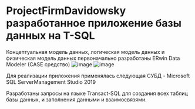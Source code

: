 # ProjectFirmDavidowsky разработанное приложение базы данных на T-SQL

Концептуальная модель данных, логическая модель данных и физическая модель данных первоначально разработаны ERwin Data Modeler (CASE средство)
![image](https://user-images.githubusercontent.com/40003490/121080716-74253b00-c7e4-11eb-84f1-108f47ee055b.png)
![image](https://user-images.githubusercontent.com/40003490/121080742-80a99380-c7e4-11eb-91cd-952a07d656a9.png)


Для реализации приложения применялась следующая СУБД - Microsoft SQL ServerManagement Studio 2019

Разработаны запросы на языке Transact-SQL для создания всех таблиц базы данных, и заполнения данными и взаимосвязями.
